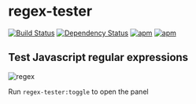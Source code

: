 regex-tester
============
[![Build Status](https://travis-ci.org/fstiewitz/regex-tester.svg)](https://travis-ci.org/fstiewitz/regex-tester) [![Dependency Status](https://david-dm.org/fstiewitz/regex-tester.svg)](https://david-dm.org/fstiewitz/regex-tester) [![apm](https://img.shields.io/apm/dm/regex-tester.svg)](https://github.com/fstiewitz/regex-tester) [![apm](https://img.shields.io/apm/v/regex-tester.svg)](https://github.com/fstiewitz/regex-tester)

## Test Javascript regular expressions
![regex](https://cloud.githubusercontent.com/assets/7817714/8729643/9f46654c-2bec-11e5-8edd-5f026ca45391.png)

Run `regex-tester:toggle` to open the panel
